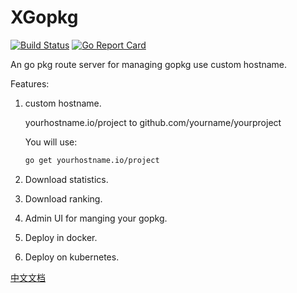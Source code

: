 # XGopkg
[![Build Status](https://travis-ci.org/xgopkg/xgopkg.svg?branch=master)](https://travis-ci.org/xgopkg/xgopkg)
[![Go Report Card](https://goreportcard.com/badge/github.com/xgopkg/xgopkg)](https://goreportcard.com/report/github.com/xgopkg/xgopkg)

An go pkg route server for managing gopkg use custom hostname.

Features:
1. custom hostname.

    yourhostname.io/project  to  github.com/yourname/yourproject 

    You will use:
    ``` bash
    go get yourhostname.io/project
    ```
2. Download statistics.

3. Download ranking.

3. Admin UI for manging your gopkg.

4. Deploy in docker.

5. Deploy on kubernetes.

[中文文档](https://github.com/xgopkg/xgopkg/blob/master/README_zh-CN.md)
